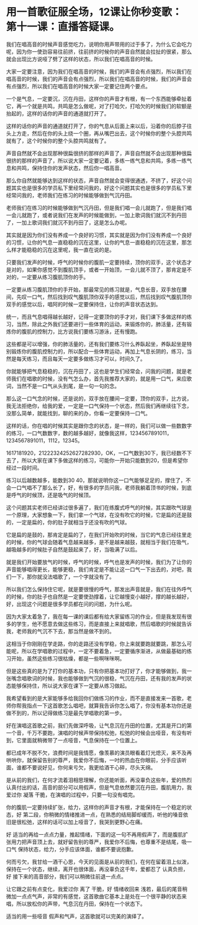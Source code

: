 # 用一首歌征服全场，12课让你秒变歌：第十一课：直播答疑课。

我们在唱高音的时候声音感觉吃力，说明你用声带用的过于多了，为什么它会吃力呢，因为你一使劲容易往前挤，往前挤的时候你的声音自然就会拉扯的很紧，那么就会出现比方说哑了劈了这样的状态，所以我们在唱高音的时候。

大家一定要注意，因为我们在唱高音的时候，我们的声音会有点强烈，所以我们在唱高音的时候，我们的声音会有点强烈，所以我们在唱高音的时候，我们的声音会有点强烈，所以我们在唱高音的时候大家一定要记住两个要点。

一个是气息，一定要沉，沉在丹田，这样你的声音才有根，有一个东西能够牵扯着它，再一个就是共鸣，共鸣是怎么做呢，对了打哈欠，打哈欠的时候我们的软额是抬起的，这样的话你的声音的通道就打开了。

这样的话你的声音的通道就打开了，你的气息从后面上来以后，沿着你的后脖子往头上方走，然后在你的头上绕一个圈，再从嘴巴出去，这个时候你的整个头腔共鸣就有了，这个时候你的整个头腔共鸣就有了。

声音自然就不会出现那种很扁很挤的那样的声音了，声音自然就不会出现那种很扁很挤的那样的声音了，所以说大家一定要记着，多练一练气息和共鸣，多练一练气息和共鸣，保持住你的发声状态，然后你一唱高音。

那么你自然就能够达到这样的状态，声音自然就会变得很通透，不挤了，好这个问题其实也是很多的学员私下里经常问我的，好这个问题其实也是很多的学员私下里经常问我的，老师我们在练习的时候能够做到气沉丹田。

老师我们在练习的时候能够做到气沉丹田，但是我们唱一会儿就跑了，但是我们唱一会儿就跑了，或者说我们在发声的时候能做到，一加上歌词我们就沉不到丹田了，一加上歌词我们就沉不到丹田了，这是怎么办呢。

其实就是因为你们没有养成一个良好的习惯，其实就是因为你们没有养成一个良好的习惯，让你的气息一直稳稳的沉在这里，让你的气息一直稳稳的沉在这里，那怎么样才能稳稳的沉在这里呢，我一直在说的是。

只要我们发声的时候，呼气的时候你的腹肌一定要持续，顶你的双手，这个状态才是对的，如果你感觉不到腹肌顶手，或者一开始顶，一会儿就不顶了，那肯定是不对的，一定要从练习腹肌顶你的手。

一定要从练习腹肌顶你的手开始，那最常见的练习就是，气息长音，双手放在腰间，先叹一口气，然后找到叹气腹肌顶你双手的感觉以后，然后找到叹气腹肌顶你双手的感觉以后，唱阿的时候一定要保持住，让你的声音状态达到。

统一，而且气息唱得越长越好，记得一定要顶你的手才对，我们课下多做这样的练习，当然，除此之外我们还要进行一些体育的运动，来锻炼你的，肺活量，还有锻炼你的腹肌的控制力，比方说我们要练习游泳，还有慢跑。

这些都是可以增强，你的肺活量的，还有我们要练习什么养臥起坐，养臥起坐是特别锻炼你的腹肌控制力的，所以配合一些体育运动，再加上气息长阴的，练习，当然是每天练习，而且每天一定要多做练习才可以，时间久了。

你就能够把气息稳稳的，沉在丹田了，这也是学生们经常会，问我的问题，就是老师我们在唱歌的时候，没有气怎么办，首先我推荐大家的，就是用一口气，来应歌词，当然不是一口气从头到尾，是一句一句的念。

那么这一口气念的时候，还是说的，双手放在腰间一定要，顶你的双手，比方说，我无法拒绝你，给我的爱，一定是一口气保持一个状态，然后我们再继续往下念，没那么简单，就能找到，聊的来的办，你看一定要保持一口气。

这样的话，你在唱的时候其实是跟你念的状态，是一样的，我们可以做一些数数字的练习，一口气数数字，数的越多越好，就像我这样，1234567891011，1234567891011，1112，12345。

1617181920，21222324252627282930，OK，一口气数到30下，我已经数不下去了，所以大家在课下多做这样的练习，可能你一开始只能数到20，但是希望你经过一段时间。

练习以后越数越多，能数到30 40，那就说明你这一口气能够足足的，撑住了，不会一口气唱不了那么长了，好，有很多的学员问我，老师我躺着顶书的时候，到底是呼气的时候顶，还是吸气的时候顶。

这个问题其实老师已经讲过很多遍了，我们在练腹式呼气的时候，其实跟吹气球是一个原理，大家想象一下，我们拿一个气球，在没有吹它的时候，它是扁的还是鼓的，一定是扁的，你的肚子就相当于还没有吹的气球。

它是扁的是鼓的，那肯定是扁的了，在我们开始吹的时候，当它的气息已经往里走的时候，你的气球会随着气息越来越多，是不是越来越鼓，就相当于我们在吸气，越吸越多的时候肚子自然是鼓起来了，好，当吸满了以后。

就是我们开始要放气的时候，呼气的时候，呼气也是发声的时候，我们为了让你的声音能够唱得更长，能够更稳，我们肯定是不能让这一口气一下出去的，对吧，我们一下，那你就没法唱歌了，一个字就没有了。

所以我们怎么保持住它呢，就是要很慢的呼气，那发出声音就是，我们在往外呼气的时候，你的肚子也自然是一定要使劲撑着，让它越慢变小越好，撑的越长越好，好，出现这个问题是很多学员都在问的问题，为什么呢。

因为大家太着急了，我在每一课的课后都有给大家留练习的作业，但是我发现有很多的学生，他不愿意去做这些练习，而是直接上来就唱歌，然后唱歌的时候就告诉我，老师我的气沉不下去，那当然是做不到的。

这相当于你刚刚在学走路，你的走路还没有学稳，你上来就要跑就要跳，那怎么可能呢，所以在学唱歌的过程中，一定不要着急，一定要循序渐进，从做最基础的练习开始，虽然这些练习很枯燥，都是一些啊咪咪啊。

但是这些真的是为了打你的基本功，只有你把基本功打好了，你才能够做到，我一张嘴念唱歌词的时候，我也能够做到气沉的很稳，气沉在丹田，还有我的发声的状态能够保持住，所以说大家在课下一定要从练习做起。

我希望看到的是大家能够多给我回你们做练习的作业，而不是直接发来一首歌，老师你帮我指点一下这首歌怎么唱吧，就算我告诉你怎么唱了，你没有基本功你还是做不到的，所以记得做练习是最先学唱歌的第一步。

好在演唱这首歌之前，我们先做深呼吸，让气息沉在丹田的位置，尤其是开口的第一个音，千万不要跑，演唱的时候声带保持松弛，松弛的时候会出哑音，有没有听到，它里面就稍微带了一点哑音，气息保持在一个位置上。

都已成年不脱不欠，浪费时间是我情愿，像羡慕的演员眼看着灯光熄灭，来不及再哄哄你，就保留告别的尊严，我爱你不后悔，一吋的热血在你眼前，分手应该听面，谁都不要说好见，你何来亏欠，我更给酒干心碎，尽头天绵。

是从前的我们，在何才流着泪相思理解，你还能听面，再没辜负这些年，爱的热烈认真付出的话，高音的部分可以用假声，但是气息依然要沉在丹田，腹肌用力，我爱过你 凝落 干脆，在演唱的过程中，只要一句没有唱完。

你的腹肌一定要持续扩张，给力，这样你的声音才有根，才能保持在一个稳定的状态，好 第二段，你稍微的情绪推进一点，在熟悉的结局脚却缓而，听他的嗓音依旧是很松弛，这样的话可以加上哑音了，我哭到更野心在痛。

好 适当的再给一点点力量，推起情绪，下面的这一句不再用假声了，而是腹肌扩张用力把声音顶上去，就好留告别的尊严，我爱你不后悔，也尊重不是结尾，吸一口气 保持状态，给力，分手应该体面，谁都不要说抱歉。

何而亏欠，我甘给一酒干心思，今天的见面是从前的我们，在何在留着泪上似泼，保持在一个状态，继续，离开也很体面，再没辜负这千年，爱都忍了 认真负担，好 接下来的高音部分，我们可以稍微往前退一点点。

让它跟之前有点变化，我爱过你 离了 干脆，好 情绪收回来 浅若，最后的尾音稍微加一点点气声，非常的有感觉，这首歌曲它基本上是处在一个很平静的状态来唱，所以放松你的声带，气息沉在丹田，保持在一个状态下。

适当的用一些哑音 假声和气声，这首歌就可以完美的演绎了。